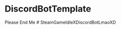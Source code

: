 ﻿# DiscordBotTemplate
Please End Me
#   S t e a m G a m e I d l e X D i s c o r d B o t L m a o X D  
 